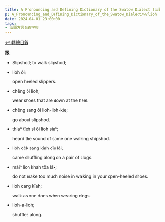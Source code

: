 ```yaml
---
title: A Pronouncing and Defining Dictionary of the Swatow Dialect (汕頭方言音義字典) / lioh
p: A_Pronouncing_and_Defining_Dictionary_of_the_Swatow_Dialect/w/lioh
date: 2024-04-01 23:00:00
tags: 
- 汕頭方言音義字典
---
```


[↩️ 轉總目錄](/A_Pronouncing_and_Defining_Dictionary_of_the_Swatow_Dialect)


**趿**
- Slipshod; to walk slipshod;

- lioh ôi;

  open heeled slippers.

- chēng ôi lioh;

  wear shoes that are down at the heel.

- chēng sang ôi lioh-lioh-kìe;

  go about slipshod.

- thiaⁿ tîeh sĭ ôi lioh siaⁿ;

  heard the sound of some one walking shipshod.

- lioh cêk sang kîah cĭu lâi;

  came shuffling along on a pair of clogs.

- màiⁿ lioh khah tōa lâk;

  do not make too much noise in walking in your open-heeled shoes.

- lioh cang kîah;

  walk as one does when wearing clogs.

- lioh-a-lioh;

  shuffles along.